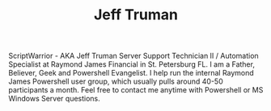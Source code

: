 ﻿---
title: Jeff Truman
description: ""
image: /images/author/jeff-truman.jpg
social:
- icon: fab fa-facebook
  link: https://facebook.com/#
- icon: fab fa-twitter
  link: https://twitter.com/#
- icon: fab fa-github
  link: https://github.com/#
- icon: fas fa-link
  link: http://scriptwarrior.wordpress.com
- icon: fab fa-linkedin-in
  link: https://www.linkedin.com/in/#/
- icon: fab fa-youtube
  link: '#'
- icon: fab fa-twitch
  link: https://www.twitch.tv/#

---
ScriptWarrior - AKA Jeff Truman
Server Support Technician II / Automation Specialist at Raymond James Financial in St. Petersburg FL. I am a Father, Believer, Geek and Powershell Evangelist. I help run the internal Raymond James Powershell user group, which usually pulls around 40-50 participants a month.  Feel free to contact me anytime with Powershell or MS Windows Server questions.
